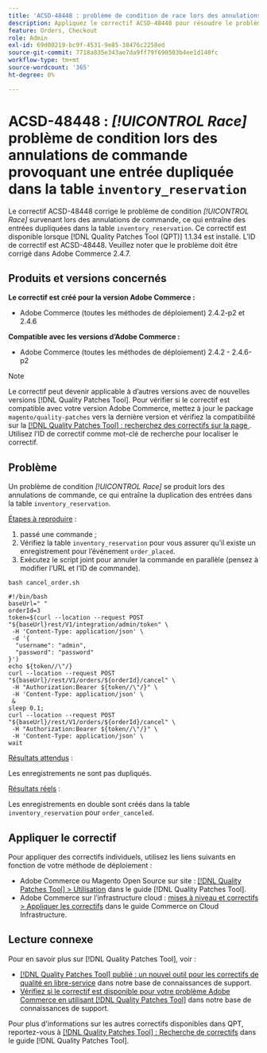 ```yaml
---
title: 'ACSD-48448 : problème de condition de race lors des annulations de commande, provoquant une entrée dupliquée dans la table inventory_reservation'
description: Appliquez le correctif ACSD-48448 pour résoudre le problème de performances d’Adobe Commerce en raison duquel le problème de condition de concurrence se produit lors des annulations de commande, ce qui entraîne des entrées dupliquées dans la table inventory_reserve.
feature: Orders, Checkout
role: Admin
exl-id: 69d00219-bc9f-4531-9e85-38476c2258ed
source-git-commit: 7718a835e343ae7da9ff79f690503b4ee1d140fc
workflow-type: tm+mt
source-wordcount: '365'
ht-degree: 0%

---
```


# ACSD-48448 : *[!UICONTROL Race]* problème de condition lors des annulations de commande provoquant une entrée dupliquée dans la table `inventory_reservation`

Le correctif ACSD-48448 corrige le problème de condition *[!UICONTROL Race]* survenant lors des annulations de commande, ce qui entraîne des entrées dupliquées dans la table `inventory_reservation`. Ce correctif est disponible lorsque [!DNL Quality Patches Tool (QPT)] 1.1.34 est installé. L’ID de correctif est ACSD-48448. Veuillez noter que le problème doit être corrigé dans Adobe Commerce 2.4.7.

## Produits et versions concernés

**Le correctif est créé pour la version Adobe Commerce :**

* Adobe Commerce (toutes les méthodes de déploiement) 2.4.2-p2 et 2.4.6

**Compatible avec les versions d’Adobe Commerce :**

* Adobe Commerce (toutes les méthodes de déploiement) 2.4.2 - 2.4.6-p2

>[!NOTE]
>
>Le correctif peut devenir applicable à d’autres versions avec de nouvelles versions [!DNL Quality Patches Tool]. Pour vérifier si le correctif est compatible avec votre version Adobe Commerce, mettez à jour le package `magento/quality-patches` vers la dernière version et vérifiez la compatibilité sur la [[!DNL Quality Patches Tool] : recherchez des correctifs sur la page ](https://experienceleague.adobe.com/tools/commerce-quality-patches/index.html?lang=fr). Utilisez l’ID de correctif comme mot-clé de recherche pour localiser le correctif.

## Problème

Un problème de condition *[!UICONTROL Race]* se produit lors des annulations de commande, ce qui entraîne la duplication des entrées dans la table `inventory_reservation`.

<u>Étapes à reproduire</u> :

1. passé une commande ;
1. Vérifiez la table `inventory_reservation` pour vous assurer qu’il existe un enregistrement pour l’événement `order_placed`.
1. Exécutez le script joint pour annuler la commande en parallèle (pensez à modifier l’URL et l’ID de commande).

`bash cancel_order.sh`

```
#!/bin/bash
baseUrl=" "
orderId=3
token=$(curl --location --request POST "${baseUrl}rest/V1/integration/admin/token" \
 -H 'Content-Type: application/json' \
 -d '{
  "username": "admin",
  "password": "password"
}')
echo ${token//\"/}
curl --location --request POST "${baseUrl}/rest/V1/orders/${orderId}/cancel" \
 -H "Authorization:Bearer ${token//\"/}" \
 -H 'Content-Type: application/json' \
 &
sleep 0.1;
curl --location --request POST "${baseUrl}/rest/V1/orders/${orderId}/cancel" \
 -H "Authorization:Bearer ${token//\"/}" \
 -H 'Content-Type: application/json' \
wait
```

<u>Résultats attendus</u> :

Les enregistrements ne sont pas dupliqués.

<u>Résultats réels</u> :

Les enregistrements en double sont créés dans la table `inventory_reservation` pour `order_canceled`.

## Appliquer le correctif

Pour appliquer des correctifs individuels, utilisez les liens suivants en fonction de votre méthode de déploiement :

* Adobe Commerce ou Magento Open Source sur site : [[!DNL Quality Patches Tool] > Utilisation](https://experienceleague.adobe.com/docs/commerce-operations/tools/quality-patches-tool/usage.html?lang=fr) dans le guide [!DNL Quality Patches Tool].
* Adobe Commerce sur l’infrastructure cloud : [mises à niveau et correctifs > Appliquer les correctifs](https://experienceleague.adobe.com/docs/commerce-cloud-service/user-guide/develop/upgrade/apply-patches.html?lang=fr) dans le guide Commerce on Cloud Infrastructure.

## Lecture connexe

Pour en savoir plus sur [!DNL Quality Patches Tool], voir :

* [[!DNL Quality Patches Tool] publié : un nouvel outil pour les correctifs de qualité en libre-service](/help/announcements/adobe-commerce-announcements/magento-quality-patches-released-new-tool-to-self-serve-quality-patches.md) dans notre base de connaissances de support.
* [Vérifiez si le correctif est disponible pour votre problème Adobe Commerce en utilisant  [!DNL Quality Patches Tool]](/help/support-tools/patches-available-in-qpt-tool/check-patch-for-magento-issue-with-magento-quality-patches.md) dans notre base de connaissances de support.

Pour plus d&#39;informations sur les autres correctifs disponibles dans QPT, reportez-vous à [[!DNL Quality Patches Tool] : Recherche de correctifs](https://experienceleague.adobe.com/tools/commerce-quality-patches/index.html?lang=fr) dans le guide [!DNL Quality Patches Tool].
